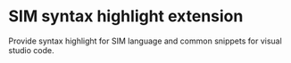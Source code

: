 # SIM syntax highlight extension

Provide syntax highlight for SIM language and common snippets for visual studio code.
